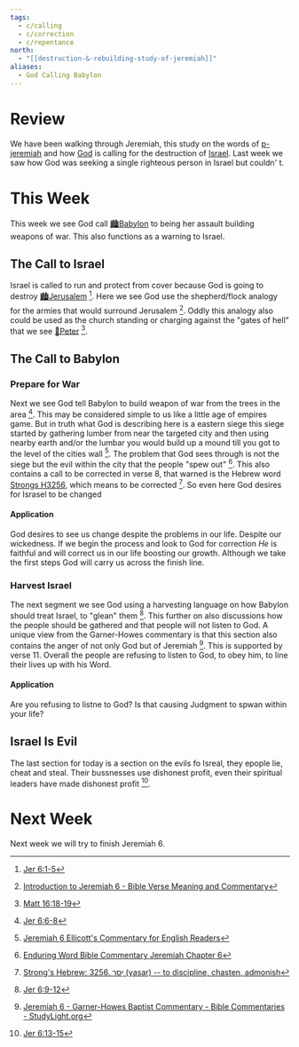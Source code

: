 ```yaml
---
tags:
  - c/calling
  - c/correction
  - c/repentance
north:
  - "[[destruction-&-rebuilding-study-of-jeremiah]]"
aliases:
  - God Calling Babylon
---
```

# Review
We have been walking through Jeremiah, this study on the words of [p-jeremiah](../p-jeremiah.md) and how [God](God.md) is calling for the destruction of [Israel](%F0%9F%8F%99%EF%B8%8F%F0%9F%8F%99%EF%B8%8FNation%20of%20Israe.md). Last week we saw how God was seeking a single righteous person in Israel but couldn'
t.

# This Week
[^m1]: [Jer 6:1-5](Jer%206.md)
[^m2]: [Jer 6:6-8](Jer%206.md)
[^m3]: [Jer 6:9-12](Jer%206.md)
[^m4]: [Jer 6:13-15](Jer%206.md)
[^enduring-word]: [Enduring Word Bible Commentary Jeremiah Chapter 6](https://enduringword.com/bible-commentary/jeremiah-6/)
[^matthew-henry]: [Jeremiah 6 Commentary - Matthew Henry Commentary on the Whole Bible (Complete)](https://www.biblestudytools.com/commentaries/matthew-henry-complete/jeremiah/6.html)
[^john-gill]: [Introduction to Jeremiah 6 - Bible Verse Meaning and Commentary](https://www.biblestudytools.com/commentaries/gills-exposition-of-the-bible/jeremiah-6-introduction.html)
[^ellicott]: [Jeremiah 6 Ellicott's Commentary for English Readers](https://biblehub.com/commentaries/ellicott/jeremiah/6.htm)
[^matthew-poole]: [Jeremiah 6 Matthew Poole's Commentary](https://biblehub.com/commentaries/poole/jeremiah/6.htm)
[^garner-howes]: [Jeremiah 6 - Garner-Howes Baptist Commentary - Bible Commentaries - StudyLight.org](https://www.studylight.org/commentaries/eng/ghb/jeremiah-6.html)
[^b1]: [Matt 16:18-19](Matt%2016.md)
[^heb1]: [Strong's Hebrew: 3256. יָסַר (yasar) -- to discipline, chasten, admonish](https://biblehub.com/hebrew/3256.htm)

This week we see God call [🏙️Babylon](%F0%9F%8F%99%EF%B8%8FBabylon.md) to being her assault building weapons of war. This also functions as a warning to Israel.

## The Call to Israel
Israel is called to run and protect from cover because God is going to destroy [🏙️Jerusalem](%F0%9F%8F%99%EF%B8%8FJerusalem.md) [^m1]. Here we see God use the shepherd/flock analogy for the armies that would surround Jerusalem [^john-gill].  Oddly this analogy also could be used as the church standing or charging against the "gates of hell" that we see [🧑Peter](%F0%9F%A7%91Peter.md) [^b1].

## The Call to Babylon

### Prepare for War
Next we see God tell Babylon to build weapon of war from the trees in the area [^m2]. This may be considered simple to us like a little age of empires game. But in truth what God is describing here is a eastern siege this siege started  by gathering lumber from near the targeted city and then using nearby earth and/or the lumbar you would build up a mound till you got to the level of the cities wall [^ellicott]. The problem that God sees through is not the siege but the evil within the city that the people "spew out" [^enduring-word]. This also contains a call to be corrected in verse 8, that warned is the Hebrew word [Strongs H3256](30-Spiritual/33-Resources/33.20-Words/33.23-Hebrew/Strongs%20H3256.md), which means to be corrected [^heb1].  So even here God desires for Israsel to be changed

#### Application
God desires to see us change despite the problems in our life. Despite our wickedness. If we begin the process and look to God for correction *He* is faithful and will correct us in our life boosting our growth. Although we take the first steps God will carry us across the finish line.


### Harvest Israel
The next segment we see God using a harvesting language on how Babylon should treat Israel, to "glean" them [^m3]. This further on also discussions how the people should be gathered and that people will not listen to God. A unique view  from the Garner-Howes commentary is that this section also contains the anger of not only God but of Jeremiah [^garner-howes]. This is supported by verse 11. Overall the people are refusing to listen to God, to obey him, to line their lives up with his Word.

#### Application
Are you refusing to listne to God? Is that causing Judgment to spwan within your life?

## Israel Is Evil
The last section for today is a section on the evils fo Isreal, they epople lie, cheat and steal. Their bussnesses use dishonest profit, even their spiritual leaders have made dishonest profit [^m4].

# Next Week
Next week we will try to finish Jeremiah 6.
